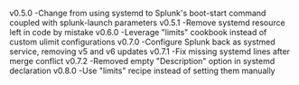 v0.5.0
  -Change from using systemd to Splunk's boot-start command coupled with splunk-launch parameters
v0.5.1
  -Remove systemd resource left in code by mistake
v0.6.0
  -Leverage "limits" cookbook instead of custom ulimit configurations
v0.7.0
  -Configure Splunk back as systmed service, removing v5 and v6 updates
v0.7.1
  -Fix missing systemd lines after merge conflict
v0.7.2
  -Removed empty "Description" option in systemd declaration
v0.8.0
  -Use "limits" recipe instead of setting them manually
